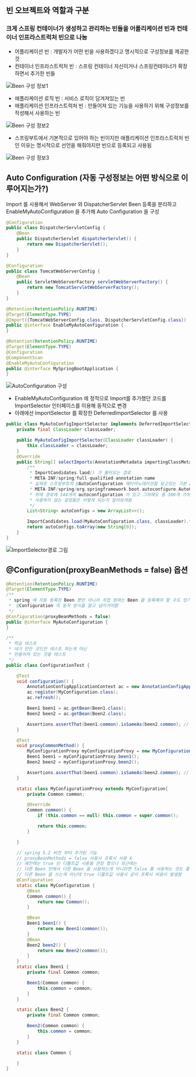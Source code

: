 ## 빈 오브젝트와 역할과 구분
### 크게 스프링 컨테이너가 생성하고 관리하는 빈들을 어플리케이션 빈과 컨테이너 인프라스트럭처 빈으로 나눔
- 어플리케이션 빈 : 개발자가 어떤 빈을 사용하겠다고 명시적으로 구성정보를 제공한것
- 컨테이너 인프라스트럭처 빈 : 스프링 컨테이너 자신이거나 스프링컨테이너가 확장하면서 추가한 빈들
  
![Been 구성 정보1](https://user-images.githubusercontent.com/68458092/221560969-01515f7d-50e5-487e-84b0-4f550c8abc53.jpeg)
- 애플리케이션 로직 빈 : 서비스 로직이 담겨져있는 빈
- 애플리케이션 인프라스트럭처 빈 : 만들어져 있는 기능을 사용하기 위해 구성정보를 작성해서 사용하는 빈
  
![Been 구성 정보2](https://user-images.githubusercontent.com/68458092/221561068-6d7d624a-ce6e-48df-8fcb-225619851e77.jpeg)
- 스프링부트에서 기본적으로 있어야 하는 빈이지만 애플리케이션 인프라스트럭처 빈인 이유는 명시적으로 선언을 해줘야지만 빈으로 등록되고 사용됨
  
![Been 구성 정보3](https://user-images.githubusercontent.com/68458092/221561157-12401039-35ed-4369-8389-5376cd150a39.jpeg)


## Auto Configuration (자동 구성정보는 어떤 방식으로 이루어지는가?)

Import 를 사용해서 WebServer 와 DispatcherServlet Been 등록을 분리하고  
EnableMyAutoConfiguration 을 추가해 Auto Configuration 을 구성
```Java
@Configuration
public class DispatcherServletConfig {
    @Bean
    public DispatcherServlet dispatcherServlet() {
        return new DispatcherServlet();
    }
}

@Configuration
public class TomcatWebServerConfig {
    @Bean
    public ServletWebServerFactory servletWebServerFactory() {
        return new TomcatServletWebServerFactory();
    }
}

@Retention(RetentionPolicy.RUNTIME)
@Target(ElementType.TYPE)
@Import({TomcatWebServerConfig.class, DispatcherServletConfig.class})
public @interface EnableMyAutoConfiguration {
}

@Retention(RetentionPolicy.RUNTIME)
@Target(ElementType.TYPE)
@Configuration
@ComponentScan
@EnableMyAutoConfiguration
public @interface MySpringBootApplication {
}
```

![AutoConfiguration 구성](https://user-images.githubusercontent.com/68458092/221560795-ee88f1a2-f393-4352-ac70-eaf506a42cca.jpeg)

- EnableMyAutoConfiguration 에 정적으로 Import를 추가했던 코드를 ImportSelector 인터페이스를 이용해 동적으로 변경
- 아래에선 ImportSelector 를 확장한 DeferredImportSelector 를 사용
  
```Java
public class MyAutoConfigImportSelector implements DeferredImportSelector {
    private final ClassLoader classLoader;

    public MyAutoConfigImportSelector(ClassLoader classLoader) {
        this.classLoader = classLoader;
    }
    @Override
    public String[] selectImports(AnnotationMetadata importingClassMetadata) {
        /**
         * ImportCandidates.laod() 가 불러오는 경로
         * META-INF/spring/full-qualified-annotation-name
         * 실제로 스프링부트의 @AutoConfiguration 메타어노테이션을 달고있는 기본 autoconfiguration 들이 아래 경로에 들어가 있음
         * META-INF/spring/org.springframework.boot.autoconfigure.AutoConfiguration.imports
         * 위에 경로에 144개의 autoconfiguration 이 있고 그외에도 총 300개 가까이 되는 것들이 있는데
         * 사용하지 않는 설정들은 어떻게 되는지 알아보게됨
         */
        List<String> autoConfigs = new ArrayList<>();

        ImportCandidates.load(MyAutoConfiguration.class, classLoader).forEach(autoConfigs::add);
        return autoConfigs.toArray(new String[0]);
    }
}
```

  
  ![ImportSelector경로 그림](https://user-images.githubusercontent.com/68458092/224325465-ccd388b3-c701-43ef-b352-d532aab49b8f.png)
  

## @Configuration(proxyBeanMethods = false) 옵션
```Java
@Retention(RetentionPolicy.RUNTIME)
@Target(ElementType.TYPE)
/**
 * spring 에 자동 등록된 Been 뿐만 아니라 직접 원하는 Been 을 등록해야 할 수도 있기 때문에
 *  @Configuration 의 동작 방식을 알고 넘어가야함
 */
@Configuration(proxyBeanMethods = false)
public @interface MyAutoConfiguration {
}
```

```Java
/**
 * 학습 테스트
 * 내가 만든 코드만 테스트 하는게 아닌
 * 만들어져 있는 것을 테스트
 */
public class ConfigurationTest {

    @Test
    void configuration() {
        AnnotationConfigApplicationContext ac = new AnnotationConfigApplicationContext();
        ac.register(MyConfiguration.class);
        ac.refresh();

        Been1 been1 = ac.getBean(Been1.class);
        Been2 been2 = ac.getBean(Been2.class);

        Assertions.assertThat(been1.common).isSameAs(been2.common); // true
    }

    @Test
    void proxyCommonMethod() {
        MyConfigurationProxy myConfigurationProxy = new MyConfigurationProxy();
        Been1 been1 = myConfigurationProxy.been1();
        Been2 been2 = myConfigurationProxy.been2();

        Assertions.assertThat(been1.common).isSameAs(been2.common); // true
    }

    static class MyConfigurationProxy extends MyConfiguration{
        private Common common;

        @Override
        Common common() {
            if (this.common == null) this.common = super.common();

            return this.common;
        }

    }

    // spring 5.2 버전 부터 추가된 기능
    // proxyBeanMethods = false 사용시 프록시 사용 X
    // 예전에는 true 인 디폴트값 사용을 권장 했으나 최근에는
    // 다른 Been 안에서 다른 Been 을 사용하는게 아니라면 false 를 사용하는 것도 좋다고 함
    // 다른 Been 을 쓰는게 아닌데 true 디폴트값 사용시 굳이 프록시 비용이 발생함
    @Configuration
    static class MyConfiguration {
        @Bean
        Common common() {
            return new Common();
        }

        @Bean
        Been1 been1() {
            return new Been1(common());
        }
        @Bean
        Been2 been2() {
            return new Been2(common());
        }
    }
    static class Been1 {
        private final Common common;

        Been1(Common common) {
            this.common = common;
        }
    }

    static class Been2 {
        private final Common common;

        Been2(Common common) {
            this.common = common;
        }
    }

    static class Common {

    }
}
```


